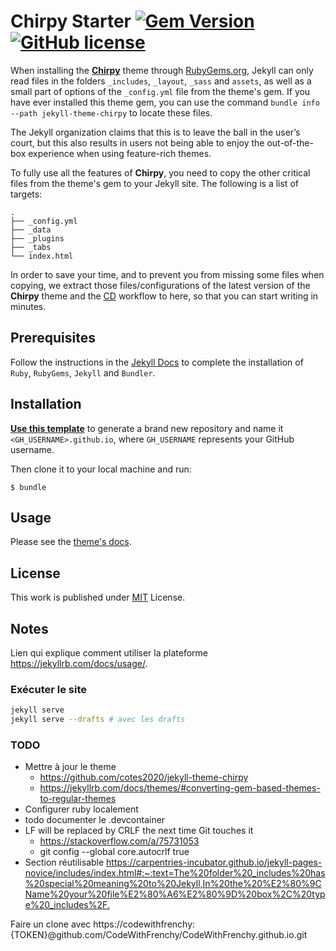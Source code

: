 # Chirpy Starter [![Gem Version](https://img.shields.io/gem/v/jekyll-theme-chirpy)](https://rubygems.org/gems/jekyll-theme-chirpy) [![GitHub license](https://img.shields.io/github/license/cotes2020/chirpy-starter.svg?color=blue)][mit]

When installing the [**Chirpy**][chirpy] theme through [RubyGems.org][gem], Jekyll can only read files in the folders `_includes`, `_layout`, `_sass` and `assets`, as well as a small part of options of the `_config.yml` file from the theme's gem. If you have ever installed this theme gem, you can use the command `bundle info --path jekyll-theme-chirpy` to locate these files.

The Jekyll organization claims that this is to leave the ball in the user’s court, but this also results in users not being able to enjoy the out-of-the-box experience when using feature-rich themes.

To fully use all the features of **Chirpy**, you need to copy the other critical files from the theme's gem to your Jekyll site. The following is a list of targets:

```shell
.
├── _config.yml
├── _data
├── _plugins
├── _tabs
└── index.html
```

In order to save your time, and to prevent you from missing some files when copying, we extract those files/configurations of the latest version of the **Chirpy** theme and the [CD][CD] workflow to here, so that you can start writing in minutes.

## Prerequisites

Follow the instructions in the [Jekyll Docs](https://jekyllrb.com/docs/installation/) to complete the installation of `Ruby`, `RubyGems`, `Jekyll` and `Bundler`.

## Installation

[**Use this template**][use-template] to generate a brand new repository and name it `<GH_USERNAME>.github.io`, where `GH_USERNAME` represents your GitHub username.

Then clone it to your local machine and run:

```
$ bundle
```

## Usage

Please see the [theme's docs](https://github.com/cotes2020/jekyll-theme-chirpy#documentation).

## License

This work is published under [MIT][mit] License.

[gem]: https://rubygems.org/gems/jekyll-theme-chirpy
[chirpy]: https://github.com/cotes2020/jekyll-theme-chirpy/
[use-template]: https://github.com/cotes2020/chirpy-starter/generate
[CD]: https://en.wikipedia.org/wiki/Continuous_deployment
[mit]: https://github.com/cotes2020/chirpy-starter/blob/master/LICENSE

## Notes

Lien qui explique comment utiliser la plateforme <https://jekyllrb.com/docs/usage/>.

### Exécuter le site

``` bash
jekyll serve
jekyll serve --drafts # avec les drafts
```

### TODO

- Mettre à jour le theme
  - <https://github.com/cotes2020/jekyll-theme-chirpy>
  - <https://jekyllrb.com/docs/themes/#converting-gem-based-themes-to-regular-themes>
- Configurer ruby localement
- todo documenter le .devcontainer
- LF will be replaced by CRLF the next time Git touches it
  - <https://stackoverflow.com/a/75731053>
  - git config --global core.autocrlf true
- Section réutilisable <https://carpentries-incubator.github.io/jekyll-pages-novice/includes/index.html#:~:text=The%20folder%20_includes%20has%20special%20meaning%20to%20Jekyll,In%20the%20%E2%80%9CName%20your%20file%E2%80%A6%E2%80%9D%20box%2C%20type%20_includes%2F.>

Faire un clone avec https://codewithfrenchy:{TOKEN}@github.com/CodeWithFrenchy/CodeWithFrenchy.github.io.git

